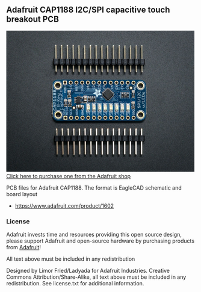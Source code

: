 ## Adafruit CAP1188 I2C/SPI capacitive touch breakout PCB
<a href="http://www.adafruit.com/products/1602"><img src="assets/image.jpg?raw=true" width="500px"><br/>
Click here to purchase one from the Adafruit shop</a>

PCB files for Adafruit CAP1188. The format is EagleCAD schematic and board layout
- https://www.adafruit.com/product/1602

### License

Adafruit invests time and resources providing this open source design, please support Adafruit and open-source hardware by purchasing products from [Adafruit](https://www.adafruit.com)!

All text above must be included in any redistribution

Designed by Limor Fried/Ladyada for Adafruit Industries.
Creative Commons Attribution/Share-Alike, all text above must be included in any redistribution. 
See license.txt for additional information.
